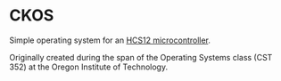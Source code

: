 CKOS
====

Simple operating system for an [HCS12 microcontroller](http://en.wikipedia.org/wiki/Freescale_68HC12).

Originally created during the span of the Operating Systems class (CST 352) at the Oregon Institute of Technology.
